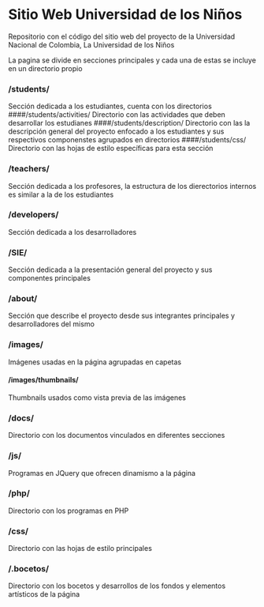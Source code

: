# Sitio Web Universidad de los Niños


Repositorio con el código del sitio web del proyecto de la Universidad Nacional de Colombia, La Universidad de los Niños

La pagina se divide en secciones principales y cada una de estas se incluye en un directorio propio

### /students/
Sección dedicada a los estudiantes, cuenta con los directorios
####/students/activities/
Directorio con las actividades que deben desarrollar los estudianes
####/students/description/
Directorio con las la descripción general del proyecto enfocado a los estudiantes y sus respectivos componenstes agrupados en directorios
####/students/css/
Directorio con las hojas de estilo específicas para esta sección

### /teachers/
Sección dedicada a los profesores, la estructura de los dierectorios internos es similar a la de los estudiantes

### /developers/
Sección dedicada a los desarrolladores

### /SIE/
Sección dedicada a la presentación general del proyecto y sus componentes principales

### /about/
Sección que describe el proyecto desde sus integrantes principales y desarrolladores del mismo

### /images/
Imágenes usadas en la página agrupadas en capetas
#### /images/thumbnails/
Thumbnails usados como vista previa de las imágenes

### /docs/
Directorio con los documentos vinculados en diferentes secciones

### /js/
Programas en JQuery que ofrecen dinamismo a la página

### /php/
Directorio con los programas en PHP

### /css/
Directorio con las hojas de estilo principales

### /.bocetos/
Directorio con los bocetos y desarrollos de los fondos y elementos artísticos de la página

